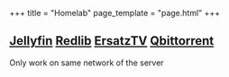 +++
title = "Homelab"
page_template = "page.html"
+++


## [Jellyfin](http://192.168.1.111:8096) [Redlib](http://192.168.1.111:9001) [ErsatzTV](http://192.168.1.111:8409) [Qbittorrent](http://192.168.1.111:9002)


Only work on same network of the server
